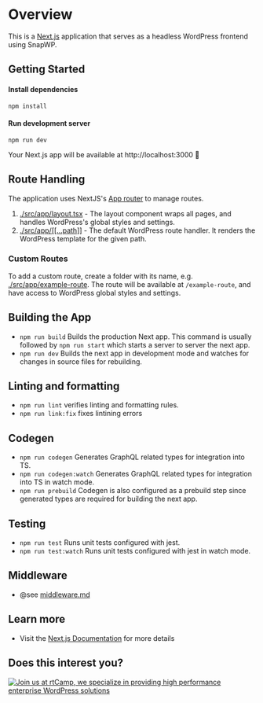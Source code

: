 # Overview

This is a [Next.js](https://nextjs.org/) application that serves as a headless WordPress frontend using SnapWP.

## Getting Started

#### Install dependencies
  ``` 
  npm install
   ```

#### Run  development server 
```
npm run dev
``` 
Your Next.js app will be available at http://localhost:3000 🎉


## Route Handling

The application uses NextJS's [App router](https://nextjs.org/docs/app/building-your-application/routing) to manage routes.

1. [./src/app/layout.tsx](./src/app/layout.tsx) - The layout component wraps all pages, and handles WordPress's global styles and settings.
2. [./src/app/[[...path]]](./src/app/[[...path]]) - The default WordPress route handler. It renders the WordPress template for the given path.

### Custom Routes

To add a custom route, create a folder with its name, e.g. [./src/app/example-route](./src/app/example-route/page.tsx). The route will be available at `/example-route`, and have access to WordPress global styles and settings.

## Building the App

-   `npm run build` Builds the production Next app. This command is usually followed by `npm run start` which starts a server to server the next app.
-   `npm run dev` Builds the next app in development mode and watches for changes in source files for rebuilding.

## Linting and formatting

-   `npm run lint` verifies linting and formatting rules.
-  `npm run link:fix`  fixes lintining errors

## Codegen

-   `npm run codegen` Generates GraphQL related types for integration into TS.
-   `npm run codegen:watch` Generates GraphQL related types for integration into TS in watch mode.
-   `npm run prebuild` Codegen is also configured as a prebuild step since generated types are required for building the next app.

## Testing

-   `npm run test` Runs unit tests configured with jest.
-   `npm run test:watch` Runs unit tests configured with jest in watch mode.

## Middleware 

-   @see [middleware.md](../../../docs/middleware.md)

## Learn more

- Visit the [Next.js Documentation](https://nextjs.org/docs)  for more details

## Does this interest you?
<a href="https://rtcamp.com/"><img src="https://rtcamp.com/wp-content/uploads/sites/2/2019/04/github-banner@2x.png" alt="Join us at rtCamp, we specialize in providing high performance enterprise WordPress solutions"></a>
